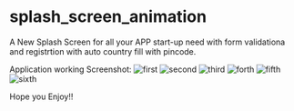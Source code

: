 # splash_screen_animation

A New Splash Screen for all your APP start-up need with form validationa and registrtion with auto country fill with pincode.

Application working Screenshot:
![first](assets/splash_screen_in_mid_ani.jpg)
![second](assets/splash_Screen_afterani.jpg)
![third](assets/register_screen_untouched.jpg)
![forth](assets/form_check_working.jpg)
![fifth](assets/filled_form.jpg)
![sixth](assets/submitted.jpg)

Hope you Enjoy!!
